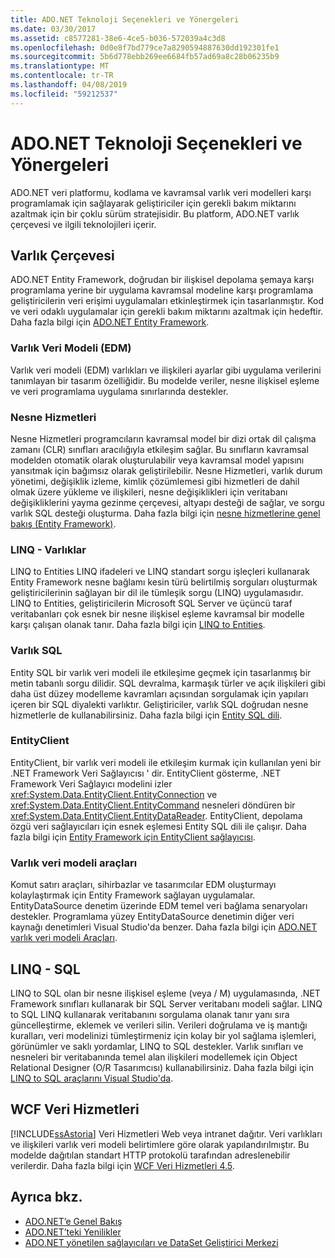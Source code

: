 ```yaml
---
title: ADO.NET Teknoloji Seçenekleri ve Yönergeleri
ms.date: 03/30/2017
ms.assetid: c8577281-38e6-4ce5-b036-572039a4c3d8
ms.openlocfilehash: 0d0e8f7bd779ce7a8290594887630dd192301fe1
ms.sourcegitcommit: 5b6d778ebb269ee6684fb57ad69a8c28b06235b9
ms.translationtype: MT
ms.contentlocale: tr-TR
ms.lasthandoff: 04/08/2019
ms.locfileid: "59212537"
---
```

# <a name="adonet-technology-options-and-guidelines"></a>ADO.NET Teknoloji Seçenekleri ve Yönergeleri
ADO.NET veri platformu, kodlama ve kavramsal varlık veri modelleri karşı programlamak için sağlayarak geliştiriciler için gerekli bakım miktarını azaltmak için bir çoklu sürüm stratejisidir. Bu platform, ADO.NET varlık çerçevesi ve ilgili teknolojileri içerir.  
  
## <a name="entity-framework"></a>Varlık Çerçevesi  
 ADO.NET Entity Framework, doğrudan bir ilişkisel depolama şemaya karşı programlama yerine bir uygulama kavramsal modeline karşı programlama geliştiricilerin veri erişimi uygulamaları etkinleştirmek için tasarlanmıştır. Kod ve veri odaklı uygulamalar için gerekli bakım miktarını azaltmak için hedeftir. Daha fazla bilgi için [ADO.NET Entity Framework](../../../../docs/framework/data/adonet/ef/index.md).  
  
### <a name="entity-data-model-edm"></a>Varlık Veri Modeli (EDM)  
 Varlık veri modeli (EDM) varlıkları ve ilişkileri ayarlar gibi uygulama verilerini tanımlayan bir tasarım özelliğidir. Bu modelde veriler, nesne ilişkisel eşleme ve veri programlama uygulama sınırlarında destekler.  
  
### <a name="object-services"></a>Nesne Hizmetleri  
 Nesne Hizmetleri programcıların kavramsal model bir dizi ortak dil çalışma zamanı (CLR) sınıfları aracılığıyla etkileşim sağlar. Bu sınıfların kavramsal modelden otomatik olarak oluşturulabilir veya kavramsal model yapısını yansıtmak için bağımsız olarak geliştirilebilir. Nesne Hizmetleri, varlık durum yönetimi, değişiklik izleme, kimlik çözümlemesi gibi hizmetleri de dahil olmak üzere yükleme ve ilişkileri, nesne değişiklikleri için veritabanı değişikliklerini yayma gezinme çerçevesi, altyapı desteği de sağlar, ve sorgu varlık SQL desteği oluşturma. Daha fazla bilgi için [nesne hizmetlerine genel bakış (Entity Framework)](https://docs.microsoft.com/previous-versions/bb386871(v=vs.100)).  
  
### <a name="linq-to-entities"></a>LINQ - Varlıklar  
 LINQ to Entities LINQ ifadeleri ve LINQ standart sorgu işleçleri kullanarak Entity Framework nesne bağlamı kesin türü belirtilmiş sorguları oluşturmak geliştiricilerinin sağlayan bir dil ile tümleşik sorgu (LINQ) uygulamasıdır. LINQ to Entities, geliştiricilerin Microsoft SQL Server ve üçüncü taraf veritabanları çok esnek bir nesne ilişkisel eşleme kavramsal bir modelle karşı çalışan olanak tanır. Daha fazla bilgi için [LINQ to Entities](../../../../docs/framework/data/adonet/ef/language-reference/linq-to-entities.md).  
  
### <a name="entity-sql"></a>Varlık SQL  
 Entity SQL bir varlık veri modeli ile etkileşime geçmek için tasarlanmış bir metin tabanlı sorgu dilidir. SQL devralma, karmaşık türler ve açık ilişkileri gibi daha üst düzey modelleme kavramları açısından sorgulamak için yapıları içeren bir SQL diyalekti varlıktır. Geliştiriciler, varlık SQL doğrudan nesne hizmetlerle de kullanabilirsiniz. Daha fazla bilgi için [Entity SQL dili](../../../../docs/framework/data/adonet/ef/language-reference/entity-sql-language.md).  
  
### <a name="entityclient"></a>EntityClient  
 EntityClient, bir varlık veri modeli ile etkileşim kurmak için kullanılan yeni bir .NET Framework Veri Sağlayıcısı ' dir. EntityClient gösterme, .NET Framework Veri Sağlayıcı modelini izler <xref:System.Data.EntityClient.EntityConnection> ve <xref:System.Data.EntityClient.EntityCommand> nesneleri döndüren bir <xref:System.Data.EntityClient.EntityDataReader>. EntityClient, depolama özgü veri sağlayıcıları için esnek eşlemesi Entity SQL dili ile çalışır. Daha fazla bilgi için [Entity Framework için EntityClient sağlayıcısı](./ef/entityclient-provider-for-the-entity-framework.md).  
  
### <a name="entity-data-model-tools"></a>Varlık veri modeli araçları  
 Komut satırı araçları, sihirbazlar ve tasarımcılar EDM oluşturmayı kolaylaştırmak için Entity Framework sağlayan uygulamalar. EntityDataSource denetim üzerinde EDM temel veri bağlama senaryoları destekler. Programlama yüzey EntityDataSource denetimin diğer veri kaynağı denetimleri Visual Studio'da benzer. Daha fazla bilgi için [ADO.NET varlık veri modeli Araçları](https://docs.microsoft.com/previous-versions/dotnet/netframework-4.0/bb399249(v=vs.100)).  
  
## <a name="linq-to-sql"></a>LINQ - SQL  
 LINQ to SQL olan bir nesne ilişkisel eşleme (veya / M) uygulamasında, .NET Framework sınıfları kullanarak bir SQL Server veritabanı modeli sağlar. LINQ to SQL LINQ kullanarak veritabanını sorgulama olanak tanır yanı sıra güncelleştirme, eklemek ve verileri silin. Verileri doğrulama ve iş mantığı kuralları, veri modelinizi tümleştirmeniz için kolay bir yol sağlama işlemleri, görünümler ve saklı yordamlar, LINQ to SQL destekler. Varlık sınıfları ve nesneleri bir veritabanında temel alan ilişkileri modellemek için Object Relational Designer (O/R Tasarımcısı) kullanabilirsiniz. Daha fazla bilgi için [LINQ to SQL araçlarını Visual Studio'da](/visualstudio/data-tools/linq-to-sql-tools-in-visual-studio2).  
  
## <a name="wcf-data-services"></a>WCF Veri Hizmetleri  
 [!INCLUDE[ssAstoria](../../../../includes/ssastoria-md.md)] Veri Hizmetleri Web veya intranet dağıtır. Veri varlıkları ve ilişkileri varlık veri modeli belirtimlere göre olarak yapılandırılmıştır. Bu modelde dağıtılan standart HTTP protokolü tarafından adreslenebilir verilerdir. Daha fazla bilgi için [WCF Veri Hizmetleri 4.5](../../../../docs/framework/data/wcf/index.md).  
  
## <a name="see-also"></a>Ayrıca bkz.

- [ADO.NET’e Genel Bakış](../../../../docs/framework/data/adonet/ado-net-overview.md)
- [ADO.NET’teki Yenilikler](../../../../docs/framework/data/adonet/whats-new.md)
- [ADO.NET yönetilen sağlayıcıları ve DataSet Geliştirici Merkezi](https://go.microsoft.com/fwlink/?LinkId=217917)
